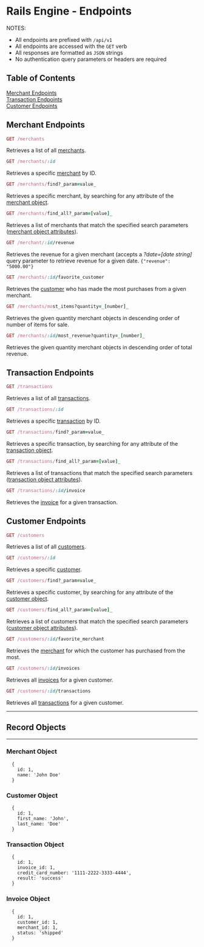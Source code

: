 # Rails Engine - Endpoints

NOTES:

  * All endpoints are prefixed with `/api/v1`
  * All endpoints are accessed with the ```GET``` verb
  * All responses are formatted as ```JSON``` strings
  * No authentication query parameters or headers are required

## Table of Contents
[Merchant Endpoints](#merchant-endpoints)  
[Transaction Endpoints](#transaction-endpoints)  
[Customer Endpoints](#customer-endpoints)  



## Merchant Endpoints
```ruby
GET /merchants
```
Retrieves a list of all [merchants](#merchant-object).

```ruby
GET /merchants/:id
```
Retrieves a specific [merchant](#merchant-object) by ID.

```ruby
GET /merchants/find?_param=value_
```
Retrieves a specific merchant, by searching for any attribute of the [merchant object](#merchant-object).

```ruby
GET /merchants/find_all?_param=[value]_
```
Retrieves a list of merchants that match the specified search parameters ([merchant object attributes](#merchant-object)).

```ruby
GET /merchant/:id/revenue
```
Retrieves the revenue for a given merchant (accepts a _?date=[date string]_ query parameter to retrieve revenue for a given date.
`{"revenue": "5000.00"}`

```ruby
GET /merchants/:id/favorite_customer
```
Retrieves the [customer](#customer-object) who has made the most purchases from a given merchant.

```ruby
GET /merchants/most_items?quantity=_[number]_
```
Retrieves the given quantity merchant objects in descending order of number of items for sale.

```ruby
GET /merchants/:id/most_revenue?quantity=_[number]_
```
Retrieves the given quantity merchant objects in descending order of total revenue.

## Transaction Endpoints

```ruby
GET /transactions
```
Retrieves a list of all [transactions](#transaction-object).

```ruby
GET /transactions/:id
```
Retrieves a specific [transaction](#transaction-object) by ID.

```ruby
GET /transactions/find?_param=value_
```
Retrieves a specific transaction, by searching for any attribute of the [transaction object](#transaction-object).

```ruby
GET /transactions/find_all?_param=[value]_
```
Retrieves a list of transactions that match the specified search parameters ([transaction object attributes](#transaction-object)).

```ruby
GET /transactions/:id/invoice
```
Retrieves the [invoice](#invoice-object) for a given transaction.

## Customer Endpoints

```ruby
GET /customers
```
Retrieves a list of all [customers](#customer-object).

```ruby
GET /customers/:id
```
Retrieves a specific [customer](#customer-object).

```ruby
GET /customers/find?_param=value_
```
Retrieves a specific customer, by searching for any attribute of the [customer object](#customer-object).

```ruby
GET /customers/find_all?_param=[value]_
```
Retrieves a list of customers that match the specified search parameters ([customer object attributes](#customer-object)).

```ruby
GET /customers/:id/favorite_merchant
```
Retrieves the [merchant](#merchant-object) for which the customer has purchased from the most.

```ruby
GET /customers/:id/invoices
```
Retrieves all [invoices](#invoice-object) for a given customer.

```ruby
GET /customers/:id/transactions
```
Retrieves all [transactions](#transaction-object) for a given customer.

---
## Record Objects
---

### Merchant Object
```
  {
    id: 1,
    name: 'John Doe'
  }
```
### Customer Object
```
  {
    id: 1,
    first_name: 'John',
    last_name: 'Doe'
  }
```
### Transaction Object
```
  {
    id: 1,
    invoice_id: 1,
    credit_card_number: '1111-2222-3333-4444',
    result: 'success'
  }
```
### Invoice Object
```
  {
    id: 1,
    customer_id: 1,
    merchant_id: 1,
    status: 'shipped'
  }
```
